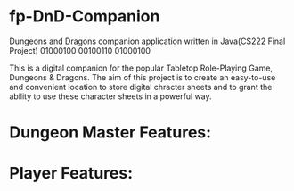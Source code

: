 # fp-DnD-Companion
Dungeons and Dragons companion application written in Java(CS222 Final Project) 01000100 00100110 01000100

This is a digital companion for the popular Tabletop Role-Playing Game, Dungeons & Dragons. The aim of this project is to create an easy-to-use and convenient location to store digital chracter sheets and to grant the ability to use these character sheets in a powerful way.

# Dungeon Master Features:

# Player  Features:
